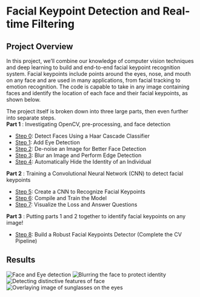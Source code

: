 # Facial Keypoint Detection and Real-time Filtering

## Project Overview

In this project, we’ll combine our knowledge of computer vision techniques and deep learning to build and end-to-end facial keypoint recognition system. Facial keypoints include points around the eyes, nose, and mouth on any face and are used in many applications, from facial tracking to emotion recognition. The code is capable to take in any image containing faces and identify the location of each face and their facial keypoints, as shown below.

The project itself is broken down into three large parts, then even further into separate steps.  
**Part 1** : Investigating OpenCV, pre-processing, and face detection

* [Step 0](#step0): Detect Faces Using a Haar Cascade Classifier
* [Step 1](#step1): Add Eye Detection
* [Step 2](#step2): De-noise an Image for Better Face Detection
* [Step 3](#step3): Blur an Image and Perform Edge Detection
* [Step 4](#step4): Automatically Hide the Identity of an Individual

**Part 2** : Training a Convolutional Neural Network (CNN) to detect facial keypoints

* [Step 5](#step5): Create a CNN to Recognize Facial Keypoints
* [Step 6](#step6): Compile and Train the Model
* [Step 7](#step7): Visualize the Loss and Answer Questions

**Part 3** : Putting parts 1 and 2 together to identify facial keypoints on any image!

* [Step 8](#step7): Build a Robust Facial Keypoints Detector (Complete the CV Pipeline)

## Results

![Face and Eye detection](results/face_detection_1) 
![Blurring the face to protect identity](results/face_detection_2) 
![Detecting distinctive features of face](results/face_detection_3) 
![Overlaying image of sunglasses on the eyes](results/face_detection_4)
